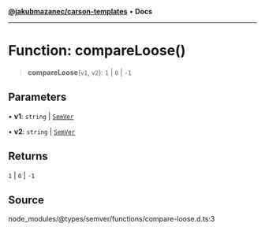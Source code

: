 [**@jakubmazanec/carson-templates**](../../../README.md) • **Docs**

---

# Function: compareLoose()

> **compareLoose**(`v1`, `v2`): `1` \| `0` \| `-1`

## Parameters

• **v1**: `string` \| [`SemVer`](../classes/SemVer.md)

• **v2**: `string` \| [`SemVer`](../classes/SemVer.md)

## Returns

`1` \| `0` \| `-1`

## Source

node_modules/@types/semver/functions/compare-loose.d.ts:3
